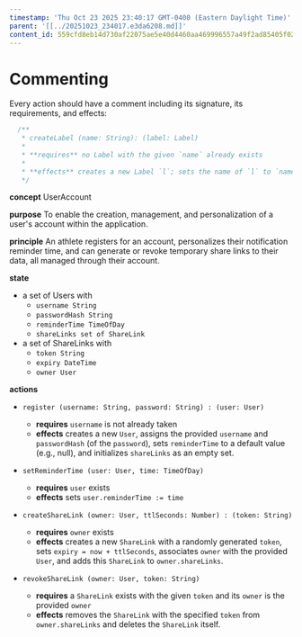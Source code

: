 ```yaml
---
timestamp: 'Thu Oct 23 2025 23:40:17 GMT-0400 (Eastern Daylight Time)'
parent: '[[../20251023_234017.e3da6208.md]]'
content_id: 559cfd8eb14d730af22075ae5e40d4460aa469996557a49f2ad85405f02ec3b7
---
```


# Commenting

Every action should have a comment including its signature, its requirements, and effects:

```typescript
  /**
   * createLabel (name: String): (label: Label)
   *
   * **requires** no Label with the given `name` already exists
   *
   * **effects** creates a new Label `l`; sets the name of `l` to `name`; returns `l` as `label`
   */
```

**concept** UserAccount

**purpose** To enable the creation, management, and personalization of a user's account within the application.

**principle** An athlete registers for an account, personalizes their notification reminder time, and can generate or revoke temporary share links to their data, all managed through their account.

**state**

* a set of Users with
  * `username String`
  * `passwordHash String`
  * `reminderTime TimeOfDay`
  * `shareLinks set of ShareLink`
* a set of ShareLinks with
  * `token String`
  * `expiry DateTime`
  * `owner User`

**actions**

* `register (username: String, password: String) : (user: User)`
  * **requires** `username` is not already taken
  * **effects** creates a new `User`, assigns the provided `username` and `passwordHash` (of the `password`), sets `reminderTime` to a default value (e.g., null), and initializes `shareLinks` as an empty set.

* `setReminderTime (user: User, time: TimeOfDay)`
  * **requires** `user` exists
  * **effects** sets `user.reminderTime := time`

* `createShareLink (owner: User, ttlSeconds: Number) : (token: String)`
  * **requires** `owner` exists
  * **effects** creates a new `ShareLink` with a randomly generated `token`, sets `expiry = now + ttlSeconds`, associates `owner` with the provided `User`, and adds this `ShareLink` to `owner.shareLinks`.

* `revokeShareLink (owner: User, token: String)`
  * **requires** a `ShareLink` exists with the given `token` and its `owner` is the provided `owner`
  * **effects** removes the `ShareLink` with the specified `token` from `owner.shareLinks` and deletes the `ShareLink` itself.
